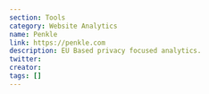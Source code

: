```yaml
---
section: Tools
category: Website Analytics
name: Penkle
link: https://penkle.com
description: EU Based privacy focused analytics.
twitter:
creator:
tags: []
---
```

